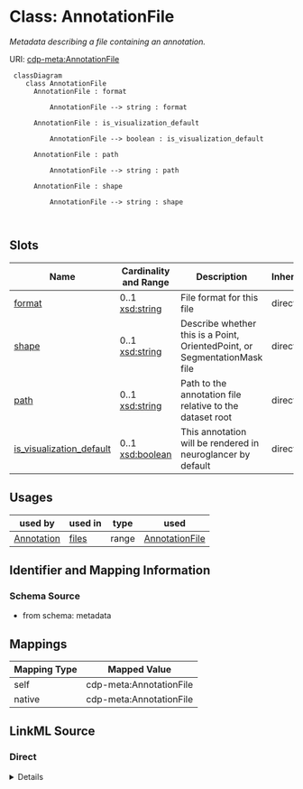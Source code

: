 # Class: AnnotationFile


_Metadata describing a file containing an annotation._





URI: [cdp-meta:AnnotationFile](metadataAnnotationFile)




```mermaid
 classDiagram
    class AnnotationFile
      AnnotationFile : format
        
          AnnotationFile --> string : format
        
      AnnotationFile : is_visualization_default
        
          AnnotationFile --> boolean : is_visualization_default
        
      AnnotationFile : path
        
          AnnotationFile --> string : path
        
      AnnotationFile : shape
        
          AnnotationFile --> string : shape
        
      
```




<!-- no inheritance hierarchy -->


## Slots

| Name | Cardinality and Range | Description | Inheritance |
| ---  | --- | --- | --- |
| [format](format.md) | 0..1 <br/> [xsd:string](http://www.w3.org/2001/XMLSchema#string) | File format for this file | direct |
| [shape](shape.md) | 0..1 <br/> [xsd:string](http://www.w3.org/2001/XMLSchema#string) | Describe whether this is a Point, OrientedPoint, or SegmentationMask file | direct |
| [path](path.md) | 0..1 <br/> [xsd:string](http://www.w3.org/2001/XMLSchema#string) | Path to the annotation file relative to the dataset root | direct |
| [is_visualization_default](is_visualization_default.md) | 0..1 <br/> [xsd:boolean](http://www.w3.org/2001/XMLSchema#boolean) | This annotation will be rendered in neuroglancer by default | direct |





## Usages

| used by | used in | type | used |
| ---  | --- | --- | --- |
| [Annotation](Annotation.md) | [files](files.md) | range | [AnnotationFile](AnnotationFile.md) |






## Identifier and Mapping Information







### Schema Source


* from schema: metadata





## Mappings

| Mapping Type | Mapped Value |
| ---  | ---  |
| self | cdp-meta:AnnotationFile |
| native | cdp-meta:AnnotationFile |





## LinkML Source

<!-- TODO: investigate https://stackoverflow.com/questions/37606292/how-to-create-tabbed-code-blocks-in-mkdocs-or-sphinx -->

### Direct

<details>
```yaml
name: AnnotationFile
description: Metadata describing a file containing an annotation.
from_schema: metadata
attributes:
  format:
    name: format
    description: File format for this file
    from_schema: metadata
    exact_mappings:
    - cdp-common:annotation_file_format
    rank: 1000
    alias: format
    owner: AnnotationFile
    domain_of:
    - AnnotationFile
    range: string
    inlined: true
    inlined_as_list: true
  shape:
    name: shape
    description: Describe whether this is a Point, OrientedPoint, or SegmentationMask
      file
    from_schema: metadata
    exact_mappings:
    - cdp-common:annotation_file_shape_type
    rank: 1000
    alias: shape
    owner: AnnotationFile
    domain_of:
    - AnnotationFile
    range: string
    inlined: true
    inlined_as_list: true
  path:
    name: path
    description: Path to the annotation file relative to the dataset root.
    from_schema: metadata
    exact_mappings:
    - cdp-common:annotation_file_path
    rank: 1000
    alias: path
    owner: AnnotationFile
    domain_of:
    - AnnotationFile
    range: string
    inlined: true
    inlined_as_list: true
  is_visualization_default:
    name: is_visualization_default
    description: This annotation will be rendered in neuroglancer by default.
    from_schema: metadata
    exact_mappings:
    - cdp-common:annotation_file_is_visualization_default
    rank: 1000
    alias: is_visualization_default
    owner: AnnotationFile
    domain_of:
    - AnnotationFile
    range: boolean
    inlined: true
    inlined_as_list: true

```
</details>

### Induced

<details>
```yaml
name: AnnotationFile
description: Metadata describing a file containing an annotation.
from_schema: metadata
attributes:
  format:
    name: format
    description: File format for this file
    from_schema: metadata
    exact_mappings:
    - cdp-common:annotation_file_format
    rank: 1000
    alias: format
    owner: AnnotationFile
    domain_of:
    - AnnotationFile
    range: string
    inlined: true
    inlined_as_list: true
  shape:
    name: shape
    description: Describe whether this is a Point, OrientedPoint, or SegmentationMask
      file
    from_schema: metadata
    exact_mappings:
    - cdp-common:annotation_file_shape_type
    rank: 1000
    alias: shape
    owner: AnnotationFile
    domain_of:
    - AnnotationFile
    range: string
    inlined: true
    inlined_as_list: true
  path:
    name: path
    description: Path to the annotation file relative to the dataset root.
    from_schema: metadata
    exact_mappings:
    - cdp-common:annotation_file_path
    rank: 1000
    alias: path
    owner: AnnotationFile
    domain_of:
    - AnnotationFile
    range: string
    inlined: true
    inlined_as_list: true
  is_visualization_default:
    name: is_visualization_default
    description: This annotation will be rendered in neuroglancer by default.
    from_schema: metadata
    exact_mappings:
    - cdp-common:annotation_file_is_visualization_default
    rank: 1000
    alias: is_visualization_default
    owner: AnnotationFile
    domain_of:
    - AnnotationFile
    range: boolean
    inlined: true
    inlined_as_list: true

```
</details>